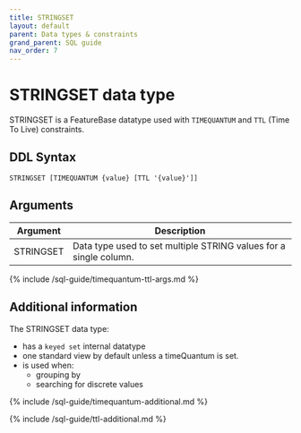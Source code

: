 ```yaml
---
title: STRINGSET
layout: default
parent: Data types & constraints
grand_parent: SQL guide
nav_order: 7
---
```


# STRINGSET data type

STRINGSET is a FeatureBase datatype used with `TIMEQUANTUM` and `TTL` (Time To Live) constraints.

## DDL Syntax

```
STRINGSET [TIMEQUANTUM {value} [TTL '{value}']]
```

## Arguments

| Argument | Description |
|---|---|
| STRINGSET | Data type used to set multiple STRING values for a single column. |
{% include /sql-guide/timequantum-ttl-args.md %}

## Additional information

The STRINGSET data type:
* has a `keyed set` internal datatype
* one standard view by default unless a timeQuantum is set.
* is used when:
  * grouping by
  * searching for discrete values

{% include /sql-guide/timequantum-additional.md %}

{% include /sql-guide/ttl-additional.md %}
